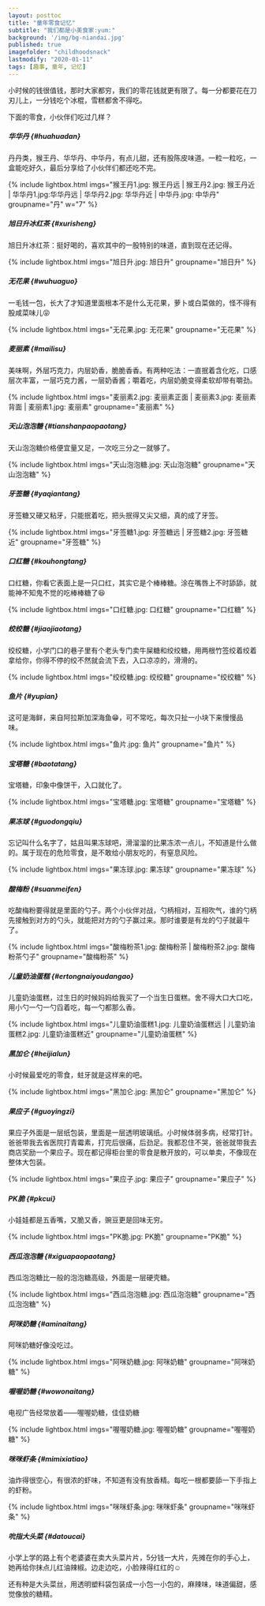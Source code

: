 ```yaml
---
layout: posttoc
title: "童年零食记忆"
subtitle: "我们都是小美食家:yum:"
background: '/img/bg-niandai.jpg'
published: true
imagefolder: "childhoodsnack"
lastmodify: "2020-01-11"
tags: [趣事, 童年, 记忆]
---
```


小时候的钱很值钱，那时大家都穷，我们的零花钱就更有限了。每一分都要花在刀刃儿上，一分钱吃个冰棍，雪糕都舍不得吃。

下面的零食，小伙伴们吃过几样？

##### 华华丹 {#huahuadan}

丹丹类，猴王丹、华华丹、中华丹，有点儿甜，还有股陈皮味道。一粒一粒吃，一盒能吃好久，最后分享给了小伙伴们都还吃不完。

{% include lightbox.html imgs="猴王丹1.jpg: 猴王丹远 | 猴王丹2.jpg: 猴王丹近 | 华华丹1.jpg:华华丹远 | 华华丹2.jpg: 华华丹近 | 中华丹.jpg: 中华丹" groupname="丹" w="7" %}

##### 旭日升冰红茶 {#xurisheng}

旭日升冰红茶：挺好喝的，喜欢其中的一股特别的味道，直到现在还记得。

{% include lightbox.html imgs="旭日升.jpg: 旭日升" groupname="旭日升" %}

##### 无花果 {#wuhuaguo}

一毛钱一包，长大了才知道里面根本不是什么无花果，萝卜或白菜做的，怪不得有股咸菜味儿:stuck_out_tongue_closed_eyes:

{% include lightbox.html imgs="无花果.jpg: 无花果" groupname="无花果" %}

##### 麦丽素 {#mailisu}

美味啊，外层巧克力，内层奶香，脆脆香香。有两种吃法：一直抿着含化吃，口感层次丰富，一层巧克力酱，一层奶香酱；嚼着吃，内层奶脆变得柔软却带有嚼劲。

{% include lightbox.html imgs="麦丽素2.jpg: 麦丽素正面 | 麦丽素3.jpg: 麦丽素背面 | 麦丽素1.jpg: 麦丽素" groupname="麦丽素" %}

##### 天山泡泡糖 {#tianshanpaopaotang}

天山泡泡糖价格便宜量又足，一次吃三分之一就够了。

{% include lightbox.html imgs="天山泡泡糖.jpg: 天山泡泡糖" groupname="天山泡泡糖" %}

##### 牙签糖 {#yaqiantang}

牙签糖又硬又粘牙，只能抿着吃，把头抿得又尖又细，真的成了牙签。

{% include lightbox.html imgs="牙签糖1.jpg: 牙签糖远 | 牙签糖2.jpg: 牙签糖近" groupname="牙签糖" %}

##### 口红糖 {#kouhongtang}

口红糖，你看它表面上是一只口红，其实它是个棒棒糖。涂在嘴唇上不时舔舔，就能神不知鬼不觉的吃棒棒糖了:laughing:

{% include lightbox.html imgs="口红糖.jpg: 口红糖" groupname="口红糖" %}

##### 绞绞糖 {#jiaojiaotang}

绞绞糖，小学门口的巷子里有个老头专门卖牛屎糖和绞绞糖，用两根竹签绞着绞着拿给你，你得不停的绞不然就会流下去，入口凉凉的，滑滑的。

{% include lightbox.html imgs="绞绞糖.jpg: 绞绞糖" groupname="绞绞糖" %}

##### 鱼片 {#yupian}

这可是海鲜，来自阿拉斯加深海鱼:grin:，可不常吃，每次只扯一小块下来慢慢品味。

{% include lightbox.html imgs="鱼片.jpg: 鱼片" groupname="鱼片" %}

##### 宝塔糖 {#baotatang}

宝塔糖，印象中像饼干，入口就化了。

{% include lightbox.html imgs="宝塔糖.jpg: 宝塔糖" groupname="宝塔糖" %}

##### 果冻球 {#guodongqiu}

忘记叫什么名字了，姑且叫果冻球吧，滑溜溜的比果冻浓一点儿，不知道是什么做的。属于现在的危险零食，是不敢给小朋友吃的，有窒息风险。

{% include lightbox.html imgs="果冻球.jpg: 果冻球" groupname="果冻球" %}

##### 酸梅粉 {#suanmeifen}

吃酸梅粉要得就是里面的勺子。两个小伙伴对战，勺柄相对，互相吹气，谁的勺柄先接触到对方的勺头，就能把对方的勺子赢过来。那时谁要是有龙的勺子就最牛了。

{% include lightbox.html imgs="酸梅粉茶1.jpg: 酸梅粉茶 | 酸梅粉茶2.jpg: 酸梅粉茶勺子" groupname="酸梅粉茶" %}

##### 儿童奶油蛋糕 {#ertongnaiyoudangao}

儿童奶油蛋糕，过生日的时候妈妈给我买了一个当生日蛋糕。舍不得大口大口吃，用小勺一勺一勺舀着吃，每一勺都那么香。

{% include lightbox.html imgs="儿童奶油蛋糕1.jpg: 儿童奶油蛋糕远 | 儿童奶油蛋糕2.jpg: 儿童奶油蛋糕近" groupname="儿童奶油蛋糕" %}

##### 黑加仑 {#heijialun}

小时候最爱吃的零食，蛀牙就是这样来的吧。

{% include lightbox.html imgs="黑加仑.jpg: 黑加仑" groupname="黑加仑" %}

##### 果应子 {#guoyingzi}

果应子外面是一层纸包装，里面是一层透明玻璃纸。小时候体弱多病，经常打针。爸爸带我去省医院打青霉素，打完后很痛，后劲足。我都忍住不哭，爸爸就带我去商店奖励一个果应子。现在都记得柜台里的零食是散开放的，可以单卖，不像现在整体大包装。

{% include lightbox.html imgs="果应子.jpg: 果应子" groupname="果应子" %}

##### PK脆 {#pkcui}

小娃娃都是五香嘴，又脆又香，豌豆更是回味无穷。

{% include lightbox.html imgs="PK脆.jpg: PK脆" groupname="PK脆" %}

##### 西瓜泡泡糖 {#xiguapaopaotang}

西瓜泡泡糖比一般的泡泡糖高级，外面是一层硬壳糖。

{% include lightbox.html imgs="西瓜泡泡糖.jpg: 西瓜泡泡糖" groupname="西瓜泡泡糖" %}

##### 阿咪奶糖 {#aminaitang}

阿咪奶糖好像没吃过。

{% include lightbox.html imgs="阿咪奶糖.jpg: 阿咪奶糖" groupname="阿咪奶糖" %}

##### 喔喔奶糖 {#wowonaitang}

电视广告经常放着——喔喔奶糖，佳佳奶糖

{% include lightbox.html imgs="喔喔奶糖.jpg: 喔喔奶糖" groupname="喔喔奶糖" %}

##### 咪咪虾条 {#mimixiatiao}

油炸得很空心，有很浓的虾味，不知道有没有放香精。每吃一根都要舔一下手指上的虾粉。

{% include lightbox.html imgs="咪咪虾条.jpg: 咪咪虾条" groupname="咪咪虾条" %}

##### 吮指大头菜 {#datoucai}

小学上学的路上有个老婆婆在卖大头菜片片，5分钱一大片，先摊在你的手心上，她再给你抹点儿红油辣椒。边走边吃，小脸辣得红红的:relaxed:

还有种是大头菜丝，用透明塑料袋包装成一小包一小包的，麻辣味，味道偏甜，感觉像放的糖精。